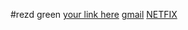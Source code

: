 #rezd
green
[your link here](https://www.office.com/)
[gmail](https://accounts.google.com/signin/v2/identifier?continue=https%3A%2F%2Fmail.google.com%2Fmail%2F&service=mail&sacu=1&rip=1&flowName=GlifWebSignIn&flowEntry=ServiceLogin)
[NETFIX](https://www.netflix.com/login)
